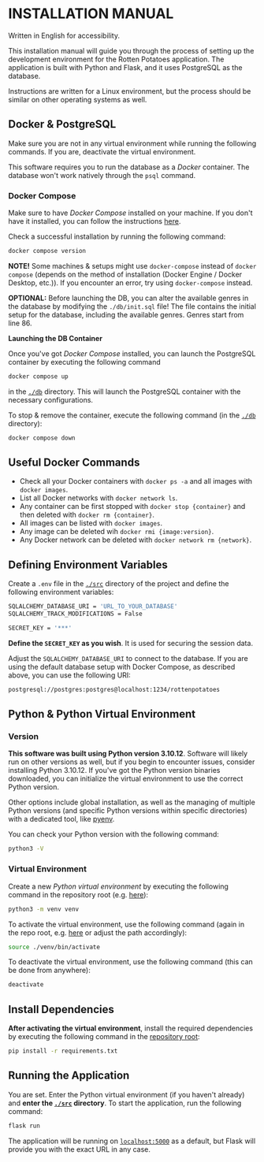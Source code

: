 # INSTALLATION MANUAL

Written in English for accessibility.

This installation manual will guide you through the process of setting up the development environment for the Rotten Potatoes application. The application is built with Python and Flask, and it uses PostgreSQL as the database.

Instructions are written for a Linux environment, but the process should be similar on other operating systems as well.

## Docker & PostgreSQL

Make sure you are not in any virtual environment while running the following commands. If you are, deactivate the virtual environment.

This software requires you to run the database as a _Docker_ container. The database won't work natively through the `psql` command.

### Docker Compose

Make sure to have _Docker Compose_ installed on your machine. If you don't have it installed, you can follow the instructions [here](https://docs.docker.com/compose/install/ "Overview of installing Docker Compose").

Check a successful installation by running the following command:

```bash
docker compose version
```

**NOTE!** Some machines & setups might use `docker-compose` instead of `docker compose` (depends on the method of installation (Docker Engine / Docker Desktop, etc.)). If you encounter an error, try using `docker-compose` instead.

**OPTIONAL:** Before launching the DB, you can alter the available genres in the database by modifying the `./db/init.sql` file! The file contains the initial setup for the database, including the available genres. Genres start from line 86.

**Launching the DB Container**

Once you've got _Docker Compose_ installed, you can launch the PostgreSQL container by executing the following command

```bash
docker compose up
```

in the [`./db`](../db/) directory. This will launch the PostgreSQL container with the necessary configurations.

To stop & remove the container, execute the following command (in the [`./db`](../db/) directory):

```bash
docker compose down
```

## Useful Docker Commands

- Check all your Docker containers with `docker ps -a` and all images with `docker images`.
- List all Docker networks with `docker network ls`.
- Any container can be first stopped with `docker stop {container}` and then deleted with `docker rm {container}`.
- All images can be listed with `docker images`.
- Any image can be deleted wih `docker rmi {image:version}`.
- Any Docker network can be deleted with `docker network rm {network}`.

## Defining Environment Variables

Create a `.env` file in the [`./src`](../src/ "../src") directory of the project and define the following environment variables:

```bash
SQLALCHEMY_DATABASE_URI = 'URL_TO_YOUR_DATABASE'
SQLALCHEMY_TRACK_MODIFICATIONS = False

SECRET_KEY = '***'
```

**Define the `SECRET_KEY` as you wish**. It is used for securing the session data.

Adjust the `SQLALCHEMY_DATABASE_URI` to connect to the database. If you are using the default database setup with Docker Compose, as described above, you can use the following URI:

```bash
postgresql://postgres:postgres@localhost:1234/rottenpotatoes
```

## Python & Python Virtual Environment

### Version

**This software was built using Python version 3.10.12**. Software will likely run on other versions as well, but if you begin to encounter issues, consider installing Python 3.10.12. If you've got the Python version binaries downloaded, you can initialize the virtual environment to use the correct Python version.

Other options include global installation, as well as the managing of multiple Python versions (and specific Python versions within specific directories) with a dedicated tool, like [pyenv](https://github.com/pyenv/pyenv "Simple Python Version Management: pyenv").

You can check your Python version with the following command:

```bash
python3 -V
```

### Virtual Environment

Create a new _Python virtual environment_ by executing the following command in the repository root (e.g. [here](.. "Rotten Potatoes")):

```bash
python3 -m venv venv
```

To activate the virtual environment, use the following command (again in the repo root, e.g. [here](.. "Rotten Potatoes") or adjust the path accordingly):

```bash
source ./venv/bin/activate
```

To deactivate the virtual environment, use the following command (this can be done from anywhere):

```bash
deactivate
```

## Install Dependencies

**After activating the virtual environment**, install the required dependencies by executing the following command in the [repository root](.. "Rotten Potatoes"):

```bash
pip install -r requirements.txt
```

## Running the Application

You are set. Enter the Python virtual environment (if you haven't already) and **enter the [`./src`](../src/ "./src") directory**. To start the application, run the following command:

```bash
flask run
```

The application will be running on [`localhost:5000`](http://127.0.0.1:5000 "localhost:5000") as a default, but Flask will provide you with the exact URL in any case.
